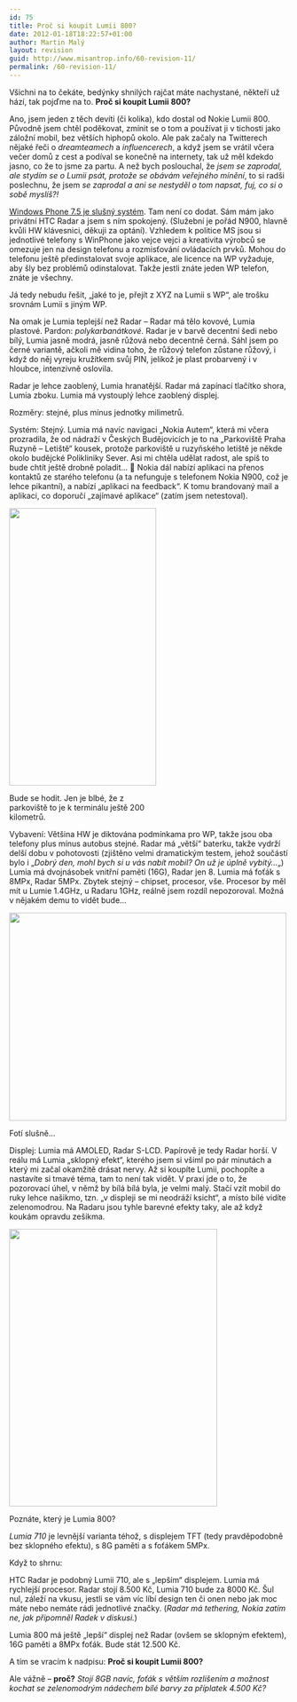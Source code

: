 ```yaml
---
id: 75
title: Proč si koupit Lumii 800?
date: 2012-01-18T18:22:57+01:00
author: Martin Malý
layout: revision
guid: http://www.misantrop.info/60-revision-11/
permalink: /60-revision-11/
---
```

Všichni na to čekáte, bedýnky shnilých rajčat máte nachystané, někteří už hází, tak pojďme na to. **Proč si koupit Lumii 800?**

<!--more-->

Ano, jsem jeden z těch devíti (či kolika), kdo dostal od Nokie Lumii 800. Původně jsem chtěl poděkovat, zmínit se o tom a používat ji v tichosti jako záložní mobil, bez větších hiphopů okolo. Ale pak začaly na Twitterech nějaké řeči o _dreamteamech_ a _influencerech_, a když jsem se vrátil včera večer domů z cest a podíval se konečně na internety, tak už měl kdekdo jasno, co že to jsme za partu. A než bych poslouchal, že _jsem se zaprodal, ale stydím se o Lumii psát, protože se obávám veřejného mínění_, to si radši poslechnu, že jsem _se zaprodal a ani se nestyděl o tom napsat, fuj, co si o sobě myslíš?!_

[Windows Phone 7.5 je slušný systém](http://www.misantrop.info/windows-phone-7-5/). Tam není co dodat. Sám mám jako privátní HTC Radar a jsem s ním spokojený. (Služební je pořád N900, hlavně kvůli HW klávesnici, děkuji za optání). Vzhledem k politice MS jsou si jednotlivé telefony s WinPhone jako vejce vejci a kreativita výrobců se omezuje jen na design telefonu a rozmisťování ovládacích prvků. Mohou do telefonu ještě předinstalovat svoje aplikace, ale licence na WP vyžaduje, aby šly bez problémů odinstalovat. Takže jestli znáte jeden WP telefon, znáte je všechny.

Já tedy nebudu řešit, &#8222;jaké to je, přejít z XYZ na Lumii s WP&#8220;, ale trošku srovnám Lumii s jiným WP.

Na omak je Lumia teplejší než Radar &#8211; Radar má tělo kovové, Lumia plastové. Pardon: _polykarbanátkové_. Radar je v barvě decentní šedi nebo bílý, Lumia jasně modrá, jasně růžová nebo decentně černá. Sáhl jsem po černé variantě, ačkoli mě vidina toho, že růžový telefon zůstane růžový, i když do něj vyreju kružítkem svůj PIN, jelikož je plast probarvený i v hloubce, intenzivně oslovila.

Radar je lehce zaoblený, Lumia hranatější. Radar má zapínací tlačítko shora, Lumia zboku. Lumia má vystouplý lehce zaoblený displej.

Rozměry: stejné, plus mínus jednotky milimetrů.

Systém: Stejný. Lumia má navíc navigaci &#8222;Nokia Autem&#8220;, která mi včera prozradila, že od nádraží v Českých Budějovicích je to na &#8222;Parkoviště Praha Ruzyně &#8211; Letiště&#8220; kousek, protože parkoviště u ruzyňského letiště je někde okolo budějcké Polikliniky Sever. Asi mi chtěla udělat radost, ale spíš to bude chtít ještě drobně poladit&#8230; 🙂 Nokia dál nabízí aplikaci na přenos kontaktů ze starého telefonu (a ta nefunguje s telefonem Nokia N900, což je lehce pikantní), a nabízí &#8222;aplikaci na feedback&#8220;. K tomu brandovaný mail a aplikaci, co doporučí &#8222;zajímavé aplikace&#8220; (zatím jsem netestoval).

<div id="attachment_63" style="width: 275px" class="wp-caption aligncenter">
  <a href="http://www.misantrop.info/proc-si-koupit-lumii-800/6720279887_5c7d893a7c_d/" rel="attachment wp-att-63"><img aria-describedby="caption-attachment-63" class="size-full wp-image-63 " title="6720279887_5c7d893a7c_d" src="http://www.misantrop.info/wp-content/uploads/2012/01/6720279887_5c7d893a7c_d.jpg" alt="" width="265" height="500" srcset="https://www.misantrop.info/wp-content/uploads/2012/01/6720279887_5c7d893a7c_d.jpg 265w, https://www.misantrop.info/wp-content/uploads/2012/01/6720279887_5c7d893a7c_d-106x200.jpg 106w" sizes="(max-width: 265px) 100vw, 265px" /></a>
  
  <p id="caption-attachment-63" class="wp-caption-text">
    Bude se hodit. Jen je blbé, že z parkoviště to je k terminálu ještě 200 kilometrů.
  </p>
</div>

Vybavení: Většina HW je diktována podmínkama pro WP, takže jsou oba telefony plus mínus autobus stejné. Radar má &#8222;větší&#8220; baterku, takže vydrží delší dobu v pohotovosti (zjištěno velmi dramatickým testem, jehož součástí bylo i &#8222;_Dobrý den, mohl bych si u vás nabít mobil? On už je úplně vybitý&#8230;_&#8222;) Lumia má dvojnásobek vnitřní paměti (16G), Radar jen 8. Lumia má foťák s 8MPx, Radar 5MPx. Zbytek stejný &#8211; chipset, procesor, vše. Procesor by měl mít u Lumie 1.4GHz, u Radaru 1GHz, reálně jsem rozdíl nepozoroval. Možná v nějakém demu to vidět bude&#8230;

<div id="attachment_62" style="width: 510px" class="wp-caption aligncenter">
  <a href="http://www.misantrop.info/proc-si-koupit-lumii-800/wp_000006/" rel="attachment wp-att-62"><img aria-describedby="caption-attachment-62" class="size-full wp-image-62" title="WP_000006" src="http://www.misantrop.info/wp-content/uploads/2012/01/WP_0000061.jpg" alt="" width="500" height="375" srcset="https://www.misantrop.info/wp-content/uploads/2012/01/WP_0000061.jpg 500w, https://www.misantrop.info/wp-content/uploads/2012/01/WP_0000061-200x150.jpg 200w" sizes="(max-width: 500px) 100vw, 500px" /></a>
  
  <p id="caption-attachment-62" class="wp-caption-text">
    Fotí slušně...
  </p>
</div>

Displej: Lumia má AMOLED, Radar S-LCD. Papírově je tedy Radar horší. V reálu má Lumia &#8222;sklopný efekt&#8220;, kterého jsem si všiml po pár minutách a který mi začal okamžitě drásat nervy. Až si koupíte Lumii, pochopíte a nastavíte si tmavé téma, tam to není tak vidět. V praxi jde o to, že pozorovací úhel, v němž by bílá bílá byla, je velmi malý. Stačí vzít mobil do ruky lehce našikmo, tzn. &#8222;v displeji se mi neodráží ksicht&#8220;, a místo bílé vidíte zelenomodrou. Na Radaru jsou tyhle barevné efekty taky, ale až když koukám opravdu zešikma.

<div id="attachment_61" style="width: 385px" class="wp-caption aligncenter">
  <a href="http://www.misantrop.info/proc-si-koupit-lumii-800/6720099045_ab3b24c59a_d/" rel="attachment wp-att-61"><img aria-describedby="caption-attachment-61" class="size-full wp-image-61" title="6720099045_ab3b24c59a_d" src="http://www.misantrop.info/wp-content/uploads/2012/01/6720099045_ab3b24c59a_d.jpg" alt="" width="375" height="500" srcset="https://www.misantrop.info/wp-content/uploads/2012/01/6720099045_ab3b24c59a_d.jpg 375w, https://www.misantrop.info/wp-content/uploads/2012/01/6720099045_ab3b24c59a_d-150x200.jpg 150w" sizes="(max-width: 375px) 100vw, 375px" /></a>
  
  <p id="caption-attachment-61" class="wp-caption-text">
    Poznáte, který je Lumia 800?
  </p>
</div>

_Lumia 710_ je levnější varianta téhož, s displejem TFT (tedy pravděpodobně bez sklopného efektu), s 8G paměti a s foťákem 5MPx.

Když to shrnu:

HTC Radar je podobný Lumii 710, ale s &#8222;lepším&#8220; displejem. Lumia má rychlejší procesor. Radar stojí 8.500 Kč, Lumia 710 bude za 8000 Kč. Šul nul, záleží na vkusu, jestli se vám víc líbí design ten či onen nebo jak moc máte nebo nemáte rádi jednotlivé značky. (_Radar má tethering, Nokia zatím ne, jak připomněl Radek v diskusi._)

Lumia 800 má ještě &#8222;lepší&#8220; displej než Radar (ovšem se sklopným efektem), 16G paměti a 8MPx foťák. Bude stát 12.500 Kč.

A tím se vracím k nadpisu: **Proč si koupit Lumii 800?**

Ale vážně &#8211; **proč?** _Stojí 8GB navíc, foťák s větším rozlišením a možnost kochat se zelenomodrým nádechem bílé barvy za_ _příplatek_ _4.500 Kč?_